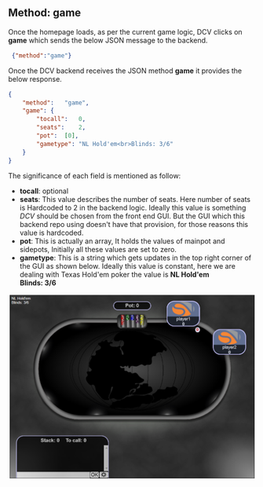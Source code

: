 ## Method: game
Once the homepage loads, as per the current game logic, DCV clicks on **game** which sends the below JSON message to the backend.
```json
 {"method":"game"}
```
Once the DCV backend receives the JSON method **game** it provides the below response.

```json
{
	"method":	"game",
	"game":	{
		"tocall":	0,
		"seats":	2,
		"pot":	[0],
		"gametype":	"NL Hold'em<br>Blinds: 3/6"
	}
}
```
The significance of each field is mentioned as follow:
* __tocall__: optional
* __seats__: This value describes the number of seats. Here number of seats is Hardcoded to 2 in the backend logic. Ideally this value is something *DCV* should be chosen from the front end GUI. But the GUI which this backend repo using doesn't have that provision, for those reasons this value is hardcoded.
* __pot__: This is actually an array, It holds the values of mainpot and sidepots, Initially all these values are set to zero.
* __gametype__: This is a string which gets updates in the top right corner of the GUI as shown below. Ideally this value is constant, here we are dealing with Texas Hold'em poker the value is **NL Hold'em<br>Blinds: 3/6**

![image](./images/after_seats.png)
